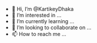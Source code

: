 - 👋 Hi, I’m @KartikeyDhaka
- 👀 I’m interested in ...
- 🌱 I’m currently learning ...
- 💞️ I’m looking to collaborate on ...
- 📫 How to reach me ...

<!---
KartikeyDhaka/KartikeyDhaka is a ✨ special ✨ repository because its `README.md` (this file) appears on your GitHub profile.
You can click the Preview link to take a look at your changes.
--->
